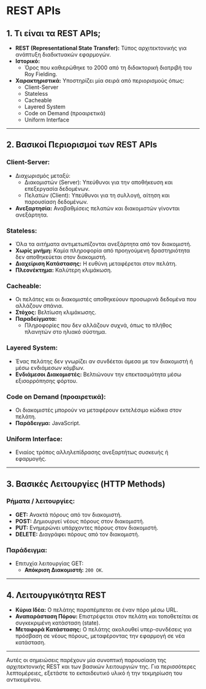 # REST APIs

## 1. Τι είναι τα REST APIs;
- **REST (Representational State Transfer):** Τύπος αρχιτεκτονικής για ανάπτυξη διαδικτυακών εφαρμογών.
- **Ιστορικό:**
  - Όρος που καθιερώθηκε το 2000 από τη διδακτορική διατριβή του Roy Fielding.
- **Χαρακτηριστικά:** Υποστηρίζει μία σειρά από περιορισμούς όπως:
  - Client-Server
  - Stateless
  - Cacheable
  - Layered System
  - Code on Demand (προαιρετικά)
  - Uniform Interface

---

## 2. Βασικοί Περιορισμοί των REST APIs

### Client-Server:
- Διαχωρισμός μεταξύ:
  - Διακομιστών (Server): Υπεύθυνοι για την αποθήκευση και επεξεργασία δεδομένων.
  - Πελατών (Client): Υπεύθυνοι για τη συλλογή, αίτηση και παρουσίαση δεδομένων.
- **Ανεξαρτησία:** Αναβαθμίσεις πελατών και διακομιστών γίνονται ανεξάρτητα.

### Stateless:
- Όλα τα αιτήματα αντιμετωπίζονται ανεξάρτητα από τον διακομιστή.
- **Χωρίς μνήμη:** Καμία πληροφορία από προηγούμενη δραστηριότητα δεν αποθηκεύεται στον διακομιστή.
- **Διαχείριση Κατάστασης:** Η ευθύνη μεταφέρεται στον πελάτη.
- **Πλεονέκτημα:** Καλύτερη κλιμάκωση.

### Cacheable:
- Οι πελάτες και οι διακομιστές αποθηκεύουν προσωρινά δεδομένα που αλλάζουν σπάνια.
- **Στόχος:** Βελτίωση κλιμάκωσης.
- **Παραδείγματα:**
  - Πληροφορίες που δεν αλλάζουν συχνά, όπως το πλήθος πλανητών στο ηλιακό σύστημα.

### Layered System:
- Ένας πελάτης δεν γνωρίζει αν συνδέεται άμεσα με τον διακομιστή ή μέσω ενδιάμεσων κόμβων.
- **Ενδιάμεσοι Διακομιστές:** Βελτιώνουν την επεκτασιμότητα μέσω εξισορρόπησης φόρτου.

### Code on Demand (προαιρετικά):
- Οι διακομιστές μπορούν να μεταφέρουν εκτελέσιμο κώδικα στον πελάτη.
- **Παράδειγμα:** JavaScript.

### Uniform Interface:
- Ενιαίος τρόπος αλληλεπίδρασης ανεξαρτήτως συσκευής ή εφαρμογής.

---

## 3. Βασικές Λειτουργίες (HTTP Methods)

### Ρήματα / λειτουργίες:
- **GET:** Ανακτά πόρους από τον διακομιστή.
- **POST:** Δημιουργεί νέους πόρους στον διακομιστή.
- **PUT:** Ενημερώνει υπάρχοντες πόρους στον διακομιστή.
- **DELETE:** Διαγράφει πόρους από τον διακομιστή.

### Παράδειγμα:
- Επιτυχία λειτουργίας GET:
  - **Απόκριση Διακομιστή:** `200 OK`.

---

## 4. Λειτουργικότητα REST
- **Κύρια Ιδέα:** Ο πελάτης παραπέμπεται σε έναν πόρο μέσω URL.
- **Αναπαράσταση Πόρου:** Επιστρέφεται στον πελάτη και τοποθετείται σε συγκεκριμένη κατάσταση (state).
- **Μεταφορά Κατάστασης:** Ο πελάτης ακολουθεί υπερ-συνδέσεις για πρόσβαση σε νέους πόρους, μεταφέροντας την εφαρμογή σε νέα κατάσταση.

---

Αυτές οι σημειώσεις παρέχουν μία συνοπτική παρουσίαση της αρχιτεκτονικής REST και των βασικών λειτουργιών της. Για περισσότερες λεπτομέρειες, εξετάστε το εκπαιδευτικό υλικό ή την τεκμηρίωση του αντικειμένου.

